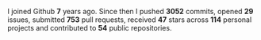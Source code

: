 
I joined Github **7** years ago. Since then I pushed **3052** commits, opened **29** issues, submitted **753** pull requests, received **47** stars across **114** personal projects and contributed to **54** public repositories.
